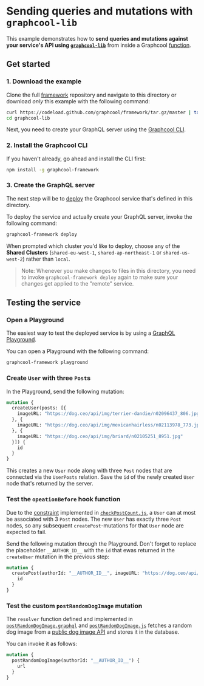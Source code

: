 # Sending queries and mutations with `graphcool-lib`

This example demonstrates how to **send queries and mutations against your service's API using [`graphcool-lib`](https://github.com/graphcool/graphcool-lib)** from inside a Graphcool [function](https://graph.cool/docs/reference/functions/overview-aiw4aimie9).

## Get started

### 1. Download the example

Clone the full [framework](https://github.com/graphcool/framework) repository and navigate to this directory or download _only_ this example with the following command:

```sh
curl https://codeload.github.com/graphcool/framework/tar.gz/master | tar -xz --strip=2 framework-master/examples/graphcool-lib
cd graphcool-lib
```

Next, you need to create your GraphQL server using the [Graphcool CLI](https://graph.cool/docs/reference/graphcool-cli/overview-zboghez5go).

### 2. Install the Graphcool CLI

If you haven't already, go ahead and install the CLI first:

```sh
npm install -g graphcool-framework
```

### 3. Create the GraphQL server

The next step will be to [deploy](https://graph.cool/docs/reference/graphcool-cli/commands-aiteerae6l#graphcool-deploy) the Graphcool service that's defined in this directory. 

To deploy the service and actually create your GraphQL server, invoke the following command:

```sh
graphcool-framework deploy
```


When prompted which cluster you'd like to deploy, choose any of the **Shared Clusters** (`shared-eu-west-1`, `shared-ap-northeast-1` or `shared-us-west-2`) rather than `local`. 

> Note: Whenever you make changes to files in this directory, you need to invoke `graphcool-framework deploy` again to make sure your changes get applied to the "remote" service.

## Testing the service

### Open a Playground

The easiest way to test the deployed service is by using a [GraphQL Playground](https://github.com/graphcool/graphql-playground).

You can open a Playground with the following command:

```sh
graphcool-framework playground
```

### Create `User` with three `Post`s

In the Playground, send the following mutation:

```graphql
mutation {
  createUser(posts: [{
    imageURL: "https://dog.ceo/api/img/terrier-dandie/n02096437_806.jpg"
  }, {
    imageURL: "https://dog.ceo/api/img/mexicanhairless/n02113978_773.jpg"
  }, {
    imageURL: "https://dog.ceo/api/img/briard/n02105251_8951.jpg"
  }]) {
    id
  }
}
``` 

This creates a new `User` node along with three `Post` nodes that are connected via the `UserPosts` relation. Save the `id` of the newly created `User` node that's returned by the server.

### Test the `opeationBefore` hook function

Due to the [constraint](./src/checkPostCount.js#L27) implemented in [`checkPostCount.js`](./src/checkPostCount.js), a `User` can at most be associated with 3 `Post` nodes. The new `User` has exactly three `Post` nodes, so any subsequent `createPost`-mutations for that `User` node are expected to fail. 

Send the following mutation through the Playground. Don't forget to replace the placeholder `__AUTHOR_ID__` with the `id` that ewas returned in the `createUser` mutation in the previous step:

```graphql
mutation {
  createPost(authorId: "__AUTHOR_ID__", imageURL: "https://dog.ceo/api/img/hound-Ibizan/n02091244_569.jpg") {
    id
  }
}
```

### Test the custom `postRandomDogImage` mutation

The `resolver` function defined and implemented in [`postRandomDogImage.graphql`](./src/postRandomDogImage.graphql) and [`postRandomDogImage.js`](./src/postRandomDogImage.js) fetches a random dog image from a [public dog image API](https://dog.ceo/dog-api/) and stores it in the database.

You can invoke it as follows:

```graphql
mutation {
  postRandomDogImage(authorId: "__AUTHOR_ID__") {
    url
  }
}
```








